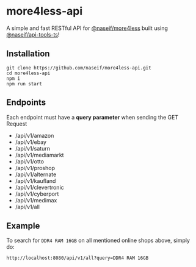 # more4less-api

A simple and fast RESTful API for [@naseif/more4less](https://github.com/naseif/more4less) built using [@naseif/api-tools-ts](https://github.com/naseif/API-Tools-TS)!

## Installation

```
git clone https://github.com/naseif/more4less-api.git
cd more4less-api
npm i
npm run start
```

## Endpoints

Each endpoint must have a **query parameter** when sending the GET Request

-   /api/v1/amazon
-   /api/v1/ebay
-   /api/v1/saturn
-   /api/v1/mediamarkt
-   /api/v1/otto
-   /api/v1/proshop
-   /api/v1/alternate
-   /api/v1/kaufland
-   /api/v1/clevertronic
-   /api/v1/cyberport
-   /api/v1/medimax
-   /api/v1/all

## Example

To search for `DDR4 RAM 16GB` on all mentioned online shops above, simply do:

```
http://localhost:8080/api/v1/all?query=DDR4 RAM 16GB
```

